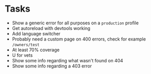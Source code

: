 # Tasks
* Show a generic error for all purposes on a `production` profile
* Get autoreload with devtools working
* Add language switcher
* Probably need a custom page on 400 errors, check for example `/owners/test`
* At least 70% coverage
* U for vets
* Show some info regarding what wasn't found on 404
* Show some info regarding a 403 error
